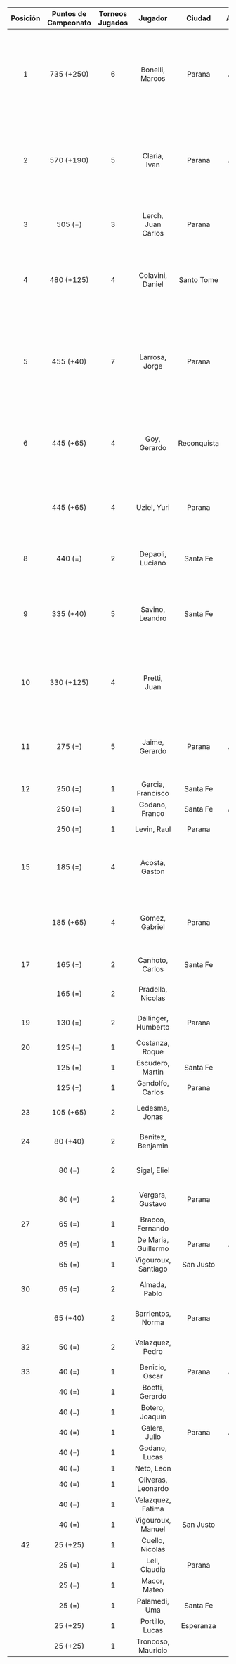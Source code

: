 |  Posición  |  Puntos de Campeonato  |  Torneos Jugados  |       Jugador       |   Ciudad    |  Afiliación  |                               Puntos sumados                                |
|:----------:|:----------------------:|:-----------------:|:-------------------:|:-----------:|:------------:|:---------------------------------------------------------------------------:|
|     1      |       735 (+250)       |         6         |   Bonelli, Marcos   |   Parana    |   Aspatem    |     250 (T07) + 190 (T05) + 125 (T06) + 65 (T04) + 65 (T03) + 40 (T01)      |
|     2      |       570 (+190)       |         5         |    Claria, Ivan     |   Parana    |   Aspatem    |           190 (T07) + 125 (T03) + 125 (T04) + 65 (T05) + 65 (T01)           |
|     3      |        505 (=)         |         3         | Lerch, Juan Carlos  |   Parana    | Tiro Federal |                      250 (T05) + 190 (T03) + 65 (T04)                       |
|     4      |       480 (+125)       |         4         |  Colavini, Daniel   | Santo Tome  |   Atemeli    |                 250 (T03) + 125 (T07) + 65 (T06) + 40 (T04)                 |
|     5      |       455 (+40)        |         7         |   Larrosa, Jorge    |   Parana    | Tiro Federal | 190 (T02) + 65 (T03) + 40 (T01) + 40 (T07) + 40 (T06) + 40 (T05) + 40 (T04) |
|     6      |       445 (+65)        |         4         |    Goy, Gerardo     | Reconquista |    ATMAR     |                 190 (T06) + 125 (T05) + 65 (T07) + 65 (T01)                 |
|            |       445 (+65)        |         4         |     Uziel, Yuri     |   Parana    | Tiro Federal |                 190 (T04) + 125 (T03) + 65 (T05) + 65 (T07)                 |
|     8      |        440 (=)         |         2         |  Depaoli, Luciano   |  Santa Fe   |   Atemeli    |                            250 (T06) + 190 (T01)                            |
|     9      |       335 (+40)        |         5         |   Savino, Leandro   |  Santa Fe   |   Atemeli    |            125 (T02) + 65 (T03) + 65 (T04) + 40 (T07) + 40 (T06)            |
|     10     |       330 (+125)       |         4         |    Pretti, Juan     |             |              |                 125 (T06) + 125 (T07) + 40 (T04) + 40 (T05)                 |
|     11     |        275 (=)         |         5         |   Jaime, Gerardo    |   Parana    |   Aspatem    |            65 (T03) + 65 (T06) + 65 (T04) + 40 (T01) + 40 (T05)             |
|     12     |        250 (=)         |         1         |  Garcia, Francisco  |  Santa Fe   |   Atemeli    |                                  250 (T02)                                  |
|            |        250 (=)         |         1         |   Godano, Franco    |  Santa Fe   |   ATEMELI    |                                  250 (T04)                                  |
|            |        250 (=)         |         1         |     Levin, Raul     |   Parana    |              |                                  250 (T01)                                  |
|     15     |        185 (=)         |         4         |   Acosta, Gaston    |             |              |                  65 (T06) + 40 (T04) + 40 (T03) + 40 (T05)                  |
|            |       185 (+65)        |         4         |   Gomez, Gabriel    |   Parana    | Tiro Federal |                  65 (T07) + 40 (T03) + 40 (T01) + 40 (T05)                  |
|     17     |        165 (=)         |         2         |   Canhoto, Carlos   |  Santa Fe   |   Atemeli    |                            125 (T02) + 40 (T06)                             |
|            |        165 (=)         |         2         |  Pradella, Nicolas  |             |              |                            125 (T05) + 40 (T04)                             |
|     19     |        130 (=)         |         2         | Dallinger, Humberto |   Parana    | Tiro Federal |                             65 (T01) + 65 (T05)                             |
|     20     |        125 (=)         |         1         |   Costanza, Roque   |             |              |                                  125 (T04)                                  |
|            |        125 (=)         |         1         |  Escudero, Martin   |  Santa Fe   |   Atemeli    |                                  125 (T01)                                  |
|            |        125 (=)         |         1         |  Gandolfo, Carlos   |   Parana    | Tiro Federal |                                  125 (T01)                                  |
|     23     |       105 (+65)        |         2         |   Ledesma, Jonas    |             |              |                             65 (T07) + 40 (T03)                             |
|     24     |        80 (+40)        |         2         |  Benitez, Benjamin  |             |              |                             40 (T03) + 40 (T07)                             |
|            |         80 (=)         |         2         |    Sigal, Eliel     |             |              |                             40 (T04) + 40 (T01)                             |
|            |         80 (=)         |         2         |  Vergara, Gustavo   |   Parana    | Tiro Federal |                             40 (T05) + 40 (T01)                             |
|     27     |         65 (=)         |         1         |  Bracco, Fernando   |             |              |                                  65 (T05)                                   |
|            |         65 (=)         |         1         | De Maria, Guillermo |   Parana    |   Aspatem    |                                  65 (T01)                                   |
|            |         65 (=)         |         1         | Vigouroux, Santiago |  San Justo  | Tiro Federal |                                  65 (T06)                                   |
|     30     |         65 (=)         |         2         |    Almada, Pablo    |             |              |                             40 (T06) + 25 (T05)                             |
|            |        65 (+40)        |         2         |  Barrientos, Norma  |   Parana    | Tiro Federal |                             40 (T07) + 25 (T05)                             |
|     32     |         50 (=)         |         2         |  Velazquez, Pedro   |             |              |                             25 (T06) + 25 (T05)                             |
|     33     |         40 (=)         |         1         |   Benicio, Oscar    |   Parana    |   Aspatem    |                                  40 (T03)                                   |
|            |         40 (=)         |         1         |   Boetti, Gerardo   |             |              |                                  40 (T06)                                   |
|            |         40 (=)         |         1         |   Botero, Joaquin   |             |              |                                  40 (T03)                                   |
|            |         40 (=)         |         1         |    Galera, Julio    |   Parana    |   Aspatem    |                                  40 (T01)                                   |
|            |         40 (=)         |         1         |    Godano, Lucas    |             |              |                                  40 (T04)                                   |
|            |         40 (=)         |         1         |     Neto, Leon      |             |              |                                  40 (T03)                                   |
|            |         40 (=)         |         1         | Oliveras, Leonardo  |             |              |                                  40 (T06)                                   |
|            |         40 (=)         |         1         |  Velazquez, Fatima  |             |              |                                  40 (T05)                                   |
|            |         40 (=)         |         1         |  Vigouroux, Manuel  |  San Justo  | Tiro Federal |                                  40 (T06)                                   |
|     42     |        25 (+25)        |         1         |   Cuello, Nicolas   |             |              |                                  25 (T07)                                   |
|            |         25 (=)         |         1         |    Lell, Claudia    |   Parana    | Tiro Federal |                                  25 (T05)                                   |
|            |         25 (=)         |         1         |    Macor, Mateo     |             |              |                                  25 (T05)                                   |
|            |         25 (=)         |         1         |    Palamedi, Uma    |  Santa Fe   |   Atemeli    |                                  25 (T06)                                   |
|            |        25 (+25)        |         1         |   Portillo, Lucas   |  Esperanza  |     ATME     |                                  25 (T07)                                   |
|            |        25 (+25)        |         1         | Troncoso, Mauricio  |             |              |                                  25 (T07)                                   |